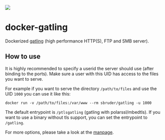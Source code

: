 [![](https://images.microbadger.com/badges/image/sbruder/gatling.svg)](https://microbadger.com/images/sbruder/gatling "Get your own image badge on microbadger.com")

# docker-gatling

Dockerized [gatling](https://www.fefe.de/gatling/) (high performance HTTP(S),
FTP and SMB server).

## How to use

It is highly recommended to specify a userid the server should use (after
binding to the ports). Make sure a user with this UID has access to the files
you want to serve.

For example if you want to serve the directory `/path/to/files` and use the UID
`1000` you can use it like this:


```
docker run -v /path/to/files:/var/www --rm sbruder/gatling -u 1000
```

The default entrypoint is `/ptlsgatling` (gatling with polarssl/mbedtls). If
you want to use a binary without tls support, you can set the entrypoint to
`/gatling`.

For more options, please take a look at the
[manpage](https://manpages.debian.org/stretch/gatling/gatling.1.en.html).
